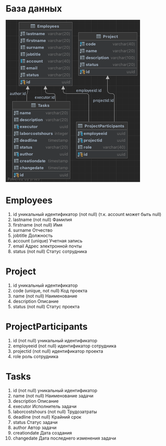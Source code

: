# База данных #

![](diagram.png)

# Employees #
1. id уникальный идентификатор (not null) (т.к. account может быть null)
2. lastname (not null) Фамилия
3. firstname (not null) Имя
4. surname Отчество
5. jobtitle Должность
6. account (unique) Учетная запись
7. email Адрес электронной почты
8. status (not null) Статус сотрудника

# Project #
1. id уникальный идентификатор 
2. code (unique, not null) Код проекта
3. name (not null) Наименование
4. description Описание
5. status (not null) Статус проекта

# ProjectParticipants #
1. id (not null) уникальный идентификатор
2. employeeid (not null) идентификатор сотрудника
3. projectid (not null) идентификатор проекта
4. role роль сотрудника

# Tasks #
1. id (not null) уникальный идентификатор
2. name (not null) Наименование задачи
3. description Описание
4. executor Исполнитель задачи
5. laborcostshours (not null) Трудозатраты
6. deadline (not null) Крайний срок
7. status Статус задачи
8. author Автор задачи
9. creationdate Дата создания
10. changedate Дата последнего изменения задачи